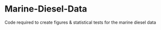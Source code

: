 # Marine-Diesel-Data
Code required to create figures & statistical tests for the marine diesel data
